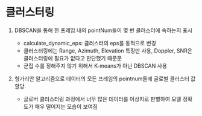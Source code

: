 # 클러스터링
1. DBSCAN을 통해 한 프레임 내의 pointNum들이 몇 번 클러스터에 속하는지 표시
    - calculate_dynamic_eps: 클러스터의 eps를 동적으로 변경
    - 클러스터링에는 Range, Azimuth, Elevation 특징만 사용, Doppler, SNR은 클러스터링에 필요가 없다고 판단했기 때문문
    - 군집 수를 정해주지 않기 위해서 K-means가 아닌 DBSCAN 사용

2. 헝가리안 알고리즘으로  데이터의 모든 프레임의 pointnum들에 글로벌 클러스터 값 할당.

    - 글로버 클러스터링 과정에서 너무 많은 데이터를 이상치로 판별하여 모델 정확도가 매우 떨어지는 모습이 보여짐